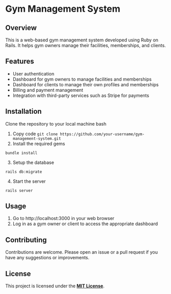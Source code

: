 # Gym Management System

## Overview

This is a web-based gym management system developed using Ruby on Rails. It helps gym owners manage their facilities, memberships, and clients.

## Features

* User authentication
* Dashboard for gym owners to manage facilities and memberships
* Dashboard for clients to manage their own profiles and memberships
* Billing and payment management
* Integration with third-party services such as Stripe for payments
## Installation

Clone the repository to your local machine
bash
1. Copy code
```git clone https://github.com/your-username/gym-management-system.git```
2. Install the required gems
```Copy code
bundle install
```
3. Setup the database
```Copy code
rails db:migrate
```
4. Start the server
```Copy code
rails server
```
## Usage

1. Go to http://localhost:3000 in your web browser
2. Log in as a gym owner or client to access the appropriate dashboard
## Contributing

Contributions are welcome. Please open an issue or a pull request if you have any suggestions or improvements.

## License

This project is licensed under the [__MIT License__]().



